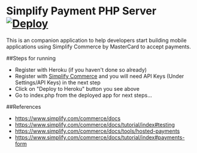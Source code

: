 Simplify Payment PHP Server [![Deploy](https://www.herokucdn.com/deploy/button.png)](https://heroku.com/deploy)
=========================
This is an companion application to help developers start building mobile applications using Simplify Commerce by MasterCard to accept payments.

##Steps for running

* Register with Heroku (if you haven't done so already)
* Register with [Simplify Commerce](https://www.simplify.com/commerce/login/signup) and you will need API Keys (Under Settings/API Keys) in the next step
* Click on "Deploy to Heroku" button you see above
* Go to index.php from the deployed app for next steps...

##References
* https://www.simplify.com/commerce/docs
* https://www.simplify.com/commerce/docs/tutorial/index#testing
* https://www.simplify.com/commerce/docs/tools/hosted-payments
* https://www.simplify.com/commerce/docs/tutorial/index#payments-form





